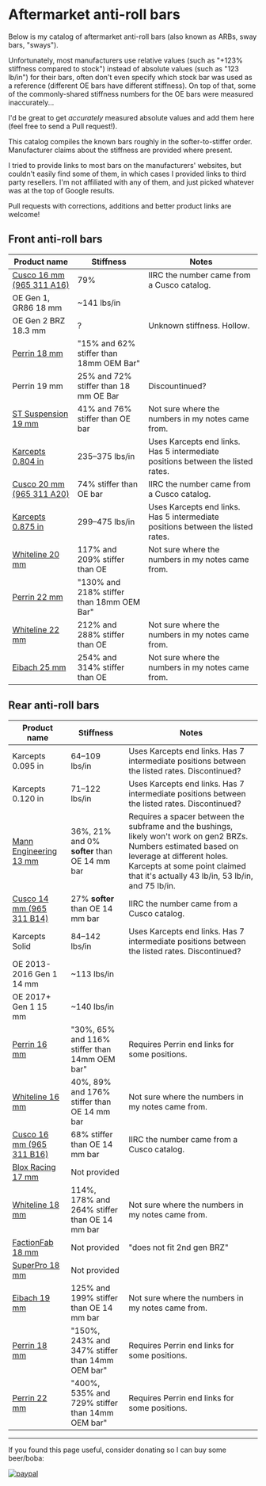 # Aftermarket anti-roll bars

Below is my catalog of aftermarket anti-roll bars (also known as ARBs, sway bars, "sways").

Unfortunately, most manufacturers use relative values (such as "+123% stiffness compared to stock")
instead of absolute values (such as "123 lb/in") for their bars, often don't even specify which
stock bar was used as a reference (different OE bars have different stiffness). On top of that, some
of the commonly-shared stiffness numbers for the OE bars were measured inaccurately...

I'd be great to get _accurately_ measured absolute values and add them here (feel free to send a 
Pull request!).

This catalog compiles the known bars roughly in the softer-to-stiffer order. Manufacturer claims
about the stiffness are provided where present.

I tried to provide links to most bars on the manufacturers' websites, but couldn't easily find some
of them, in which cases I provided links to third party resellers. I'm not affiliated with any of
them, and just picked whatever was at the top of Google results.

Pull requests with corrections, additions and better product links are welcome!

## Front anti-roll bars

Product name | Stiffness | Notes
------------ | --------- | ------
[Cusco 16 mm (965 311 A16)](https://www.blackhawkjapan.com/products/cusco-965-311-a16) | 79% | IIRC the number came from a Cusco catalog.
OE Gen 1, GR86 18 mm | ~141 lbs/in |
OE Gen 2 BRZ 18.3 mm | ? | Unknown stiffness. Hollow.
[Perrin 18 mm](https://perrin.com/shop/suspension/frs-brz-front-swaybar) | "15% and 62% stiffer than 18mm OEM Bar" |
Perrin 19 mm | 25% and 72% stiffer than 18 mm OE Bar | Discountinued?
[ST Suspension 19 mm](https://www.rallysportdirect.com/products/50228-st-suspensions-front-sway-bar-19mm) | 41% and 76% stiffer than OE bar | Not sure where the numbers in my notes came from.
[Karcepts 0.804 in](https://karcepts.com/collections/toyota-86-subaru-brz-scion-fr-s/products/karcepts-86-front-sway-bar-kit) | 235–375 lbs/in | Uses Karcepts end links. Has 5 intermediate positions between the listed rates.
[Cusco 20 mm (965 311 A20)](https://www.evasivemotorsports.com/store/product/cusco-front-sway-bar-20mm-hard-scion-fr-s-toyota-86-gr86-subaru-brz-13/) | 74% stiffer than OE bar | IIRC the number came from a Cusco catalog.
[Karcepts 0.875 in](https://karcepts.com/collections/toyota-86-subaru-brz-scion-fr-s/products/karcepts-86-front-sway-bar-kit) | 299–475 lbs/in | Uses Karcepts end links. Has 5 intermediate positions between the listed rates.
[Whiteline 20 mm](https://whitelineperformance.com/products/bsf45z-sway-bar) | 117% and 209% stiffer than OE | Not sure where the numbers in my notes came from.
[Perrin 22 mm](https://perrin.com/shop/suspension/frs-brz-front-swaybar) | "130% and 218% stiffer than 18mm OEM Bar" |
[Whiteline 22 mm](https://whitelineperformance.com/products/bsf45xz-sway-bar) | 212% and 288% stiffer than OE | Not sure where the numbers in my notes came from.
[Eibach 25 mm](https://eibach.com/product/82105.310?epsid=1424) | 254% and 314% stiffer than OE | Not sure where the numbers in my notes came from.

## Rear anti-roll bars

Product name | Stiffness | Notes
------------ | --------- | ------
Karcepts 0.095 in | 64–109 lbs/in | Uses Karcepts end links. Has 7 intermediate positions between the listed rates. Discontinued?
Karcepts 0.120 in | 71–122 lbs/in | Uses Karcepts end links. Has 7 intermediate positions between the listed rates. Discontinued?
[Mann Engineering 13 mm](https://www.mann-engineering.com/products/mann-engineering-rear-adjustable-swaybar) | 36%, 21% and 0% **softer** than OE 14 mm bar | Requires a spacer between the subframe and the bushings, likely won't work on gen2 BRZs. Numbers estimated based on leverage at different holes. Karcepts at some point claimed that it's actually 43 lb/in, 53 lb/in, and 75 lb/in.
[Cusco 14 mm (965 311 B14)](https://www.rallysportdirect.com/products/cus-965-311-b14-cusco-rear-sway-bar) | 27% **softer** than OE 14 mm bar | IIRC the number came from a Cusco catalog.
Karcepts Solid | 84–142 lbs/in | Uses Karcepts end links. Has 7 intermediate positions between the listed rates. Discontinued?
OE 2013-2016 Gen 1 14 mm | ~113 lbs/in
OE 2017+ Gen 1 15 mm | ~140 lbs/in
[Perrin 16 mm](https://perrin.com/shop/suspension/rear-swaybar-for-brz-fr-s-86-gr86) | "30%, 65% and 116% stiffer than 14mm OEM bar" | Requires Perrin end links for some positions.
[Whiteline 16 mm](https://whitelineperformance.com/products/bsr53z-sway-bar) | 40%, 89% and 176% stiffer than OE 14 mm bar | Not sure where the numbers in my notes came from.
[Cusco 16 mm (965 311 B16)](https://www.rallysportdirect.com/products/cus-965-311-b16-cusco-rear-sway-bar-16mm-subaru) | 68% stiffer than OE 14 mm bar | IIRC the number came from a Cusco catalog.
[Blox Racing 17 mm](https://bloxracing.com/products/17mm-rear-sway-bar-kit-toyota-86-scion-fr-s-subaru-brz) | Not provided |
[Whiteline 18 mm](https://whitelineperformance.com/products/bsr53xz-sway-bar) | 114%, 178% and 264% stiffer than OE 14 mm bar | Not sure where the numbers in my notes came from.
[FactionFab 18 mm](https://www.factionfab.com/products/factionfab-sway-bar-2013-2021-brz-fr-s-86-18mm-rear) | Not provided | "does not fit 2nd gen BRZ"
[SuperPro 18 mm](https://superprousa.com/products/rc0015rz-18-roll-control-sway-bar) | Not provided |
[Eibach 19 mm](https://eibach.com/product/82105.312?epsid=1434) | 125% and 199% stiffer than OE 14 mm bar | Not sure where the numbers in my notes came from.
[Perrin 18 mm](https://perrin.com/shop/suspension/rear-swaybar-for-brz-fr-s-86-gr86) | "150%, 243% and 347% stiffer than 14mm OEM bar" | Requires Perrin end links for some positions.
[Perrin 22 mm](https://perrin.com/shop/suspension/rear-swaybar-for-brz-fr-s-86-gr86) | "400%, 535% and 729% stiffer than 14mm OEM bar" | Requires Perrin end links for some positions.

---

If you found this page useful, consider donating so I can buy some beer/boba:

[![paypal](https://www.paypalobjects.com/en_US/i/btn/btn_donateCC_LG.gif)](https://www.paypal.com/donate?business=ZKULAWZFJKCES&item_name=Donation+to+support+the+ft86+project+on+GitHub&currency_code=USD)
